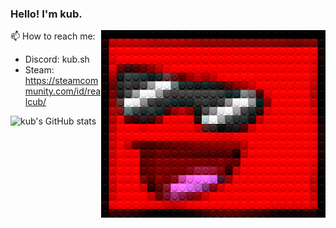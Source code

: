 
### Hello! I'm kub.

<img src="./legofy2.png" width="359" height="300" align="right"/>

📫 How to reach me:
- Discord: kub.sh
- Steam: https://steamcommunity.com/id/realcub/

![kub's GitHub stats](https://github-readme-stats.vercel.app/api?username=cub-has-injected&show_icons=true&theme=synthwave)
